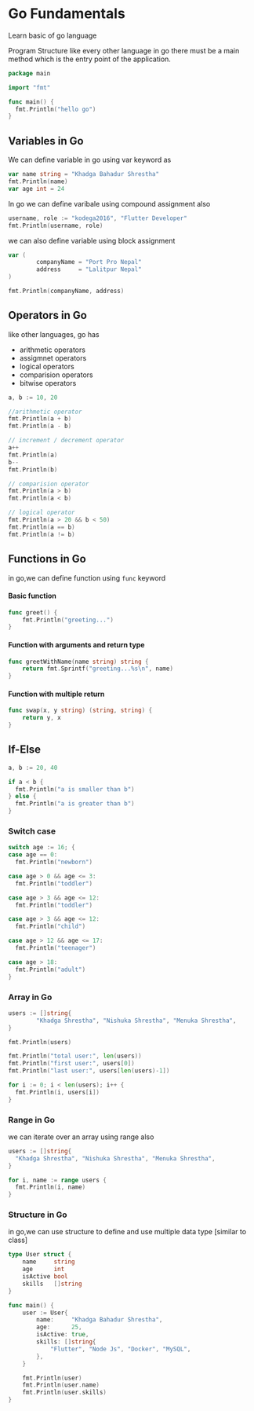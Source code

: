 # Go Fundamentals
Learn basic of go language 

Program Structure
like every other language in go there must be a main method which is the entry point of the application.
```go
package main

import "fmt"

func main() {
  fmt.Println("hello go")
}
```

## Variables in Go
We can define variable in go using var keyword as 
```go
var name string = "Khadga Bahadur Shrestha"
fmt.Println(name)
var age int = 24
```

In go we can define varibale using compound assignment also
```go
username, role := "kodega2016", "Flutter Developer"
fmt.Println(username, role)
```

we can also define variable using block assignment
```go
var (
		companyName = "Port Pro Nepal"
		address     = "Lalitpur Nepal"
)

fmt.Println(companyName, address)
```

## Operators in Go
like other languages, go has
- arithmetic operators
- assigmnet operators
- logical operators
- comparision operators
- bitwise operators

```go
a, b := 10, 20

//arithmetic operator
fmt.Println(a + b)
fmt.Println(a - b)

// increment / decrement operator
a++
fmt.Println(a)
b--
fmt.Println(b)

// comparision operator
fmt.Println(a > b)
fmt.Println(a < b)

// logical operator
fmt.Println(a > 20 && b < 50)
fmt.Println(a == b)
fmt.Println(a != b)
```

## Functions in Go
in go,we can define function using `func` keyword


#### Basic function

```go
func greet() {
	fmt.Println("greeting...")
}
```

#### Function with arguments and return type
```go
func greetWithName(name string) string {
	return fmt.Sprintf("greeting...%s\n", name)
}
```

#### Function with multiple return
```go
func swap(x, y string) (string, string) {
	return y, x
}
```

## If-Else
```go
a, b := 20, 40

if a < b {
  fmt.Println("a is smaller than b")
} else {
  fmt.Println("a is greater than b")
}
```

### Switch case
```go
switch age := 16; {
case age == 0:
  fmt.Println("newborn")

case age > 0 && age <= 3:
  fmt.Println("toddler")

case age > 3 && age <= 12:
  fmt.Println("toddler")

case age > 3 && age <= 12:
  fmt.Println("child")

case age > 12 && age <= 17:
  fmt.Println("teenager")

case age > 18:
  fmt.Println("adult")
}
```

### Array in Go
```go
users := []string{
		"Khadga Shrestha", "Nishuka Shrestha", "Menuka Shrestha",
}

fmt.Println(users)

fmt.Println("total user:", len(users))
fmt.Println("first user:", users[0])
fmt.Println("last user:", users[len(users)-1])

for i := 0; i < len(users); i++ {
  fmt.Println(i, users[i])
}
```

### Range in Go
we can iterate over an array using range also
```go
users := []string{
  "Khadga Shrestha", "Nishuka Shrestha", "Menuka Shrestha",
}

for i, name := range users {
  fmt.Println(i, name)
}
```

### Structure in Go
in go,we can use structure to define and use multiple data type [similar to class]
```go
type User struct {
	name     string
	age      int
	isActive bool
	skills   []string
}

func main() {
	user := User{
		name:     "Khadga Bahadur Shrestha",
		age:      25,
		isActive: true,
		skills: []string{
			"Flutter", "Node Js", "Docker", "MySQL",
		},
	}

	fmt.Println(user)
	fmt.Println(user.name)
	fmt.Println(user.skills)
}
```
